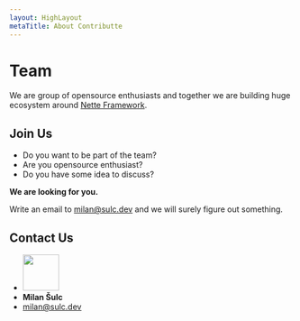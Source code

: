 ```yaml
---
layout: HighLayout
metaTitle: About Contributte
---
```


<h1>Team</h1>

<p>
  We are group of opensource enthusiasts and together we are building huge ecosystem around <a href="https://nette.org">Nette Framework</a>.
</p>

<Team />

<div class="flex">
  <div class="flex-1">
    <h2>Join Us</h2>
    <ul class="my-8 list-disc list-inside">
      <li>Do you want to be part of the team?</li>
      <li>Are you opensource enthusiast?</li>
      <li>Do you have some idea to discuss?</li>
    </ul>
    <p>
      <strong>We are looking for you.</strong>
    </p>
    <p>
      Write an email to <a class="underline" href="milan@sulc.dev?subject=Join to contributte">milan@sulc.dev</a> and we will surely figure out something.
    </p>
  </div>
  <div class="flex-1">
    <h2>Contact Us</h2>
    <ul class="my-8">
      <li><img src="https://avatars1.githubusercontent.com/u/538058?v=4&s=128" width="64" alt=""></li>
      <li><strong>Milan Šulc</strong></li>
      <li><a class="underline" href="milan@sulc.dev">milan@sulc.dev</a></li>
    </ul>
  </div>
</div>
